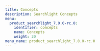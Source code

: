 ```yaml
---
title: Concepts
description: Searchlight Concepts
menu:
  product_searchlight_7.0.0-rc.0:
    identifier: concepts
    name: Concepts
    weight: 20
menu_name: product_searchlight_7.0.0-rc.0
---
```


